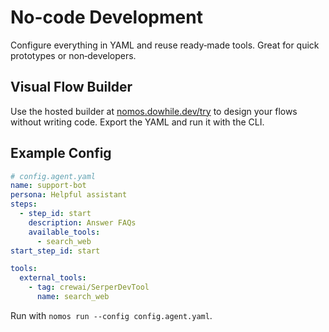# No-code Development

Configure everything in YAML and reuse ready‑made tools. Great for quick
prototypes or non‑developers.

## Visual Flow Builder

Use the hosted builder at [nomos.dowhile.dev/try](https://nomos.dowhile.dev/try)
to design your flows without writing code. Export the YAML and run it with the
CLI.

## Example Config

```yaml
# config.agent.yaml
name: support-bot
persona: Helpful assistant
steps:
  - step_id: start
    description: Answer FAQs
    available_tools:
      - search_web
start_step_id: start

tools:
  external_tools:
    - tag: crewai/SerperDevTool
      name: search_web
```

Run with `nomos run --config config.agent.yaml`.
